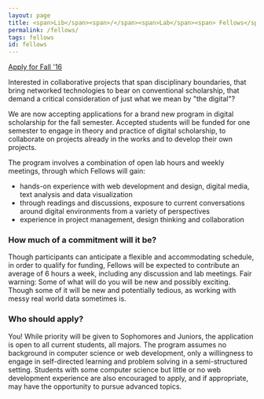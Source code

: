 ```yaml
---
layout: page
title: <span>Lib</span><span>/</span><span>Lab</span><span> Fellows</span>
permalink: /fellows/
tags: fellows
id: fellows
---
```


<a  class="button button-red" href="https://goo.gl/forms/suWOiEMsKHI0OB6H2" target="_blankl">Apply for Fall '16</a>

Interested in collaborative projects that span disciplinary boundaries, that bring networked technologies to bear on conventional scholarship, that demand a critical consideration of just what we mean by "the digital"?

We are now accepting applications for a brand new program in digital scholarship for the fall semester. Accepted students will be funded for one semester to engage in theory and practice of digital scholarship, to collaborate on projects already in the works and to develop their own projects.

The program involves a combination of open lab hours and weekly meetings, through which Fellows will gain:

- hands-on experience with web development and design, digital media, text analysis and data visualization
- through readings and discussions, exposure to current conversations around digital environments from a variety of perspectives
- experience in project management, design thinking and collaboration

### How much of a commitment will it be?

Though participants can anticipate a flexible and accommodating schedule, in order to qualify for funding, Fellows will be expected to contribute an average of 6 hours a week, including any discussion and lab meetings. Fair warning: Some of what will do you will be new and possibly exciting. Though some of it will be new and potentially tedious, as working with messy real world data sometimes is.

### Who should apply?

You! While priority will be given to Sophomores and Juniors, the application is open to all current students, all majors. The program assumes no background in computer science or web development, only a willingness to engage in self-directed learning and problem solving in a semi-structured setting. Students with some computer science but little or no web development experience are also encouraged to apply, and if appropriate, may have the opportunity to pursue advanced topics.
